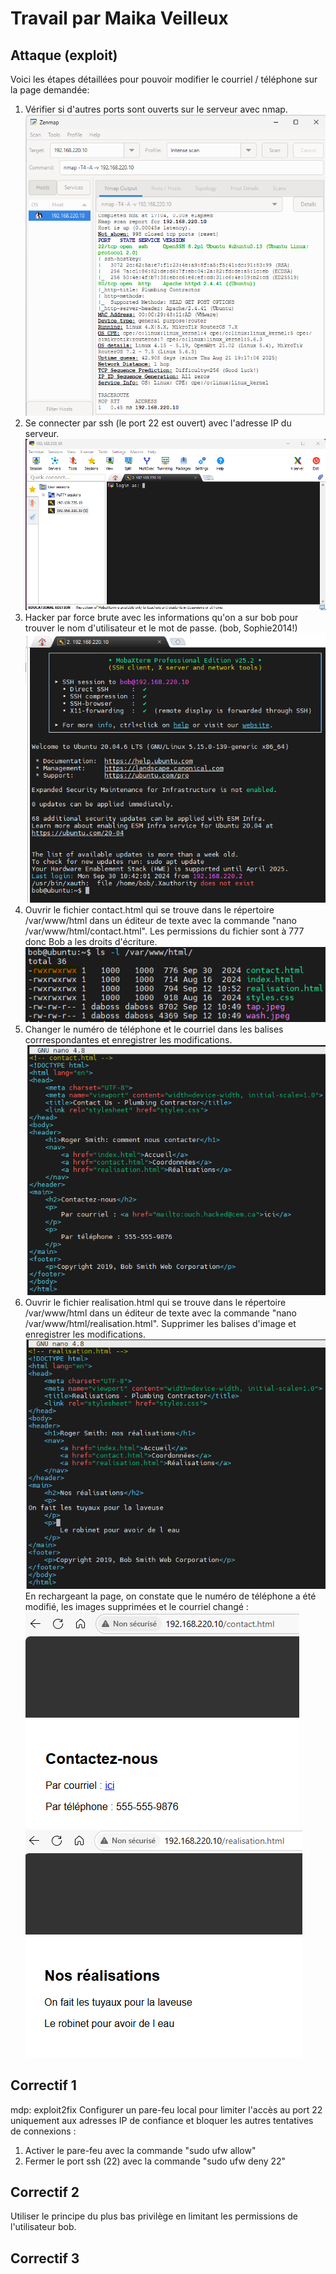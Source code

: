# Travail par Maika Veilleux
## Attaque (exploit)
Voici les étapes détaillées pour pouvoir modifier le courriel / téléphone sur la page demandée:
1. Vérifier si d'autres ports sont ouverts sur le serveur avec nmap.
![nmap](nmap.png) <br>
2. Se connecter par ssh (le port 22 est ouvert) avec l'adresse IP du serveur.
![ssh](ssh.png) <br>
3. Hacker par force brute avec les informations qu'on a sur bob pour trouver le nom d'utilisateur et le mot de passe. (bob, Sophie2014!)
![login](login.png) <br>
4. Ouvrir le fichier contact.html qui se trouve dans le répertoire /var/www/html dans un éditeur de texte avec la commande "nano /var/www/html/contact.html". Les permissions du fichier sont à 777 donc Bob a les droits d'écriture.
![contact](contact.png) <br>
5. Changer le numéro de téléphone et le courriel dans les balises corrrespondantes et enregistrer les modifications.
![changement](changement.png) <br>
6. Ouvrir le fichier realisation.html qui se trouve dans le répertoire /var/www/html dans un éditeur de texte avec la commande "nano /var/www/html/realisation.html". Supprimer les balises d'image et enregistrer les modifications.
![real](real.png) <br>
En rechargeant la page, on constate que le numéro de téléphone a été modifié, les images supprimées et le courriel changé : <br>
![telephone](telephone.png) <br>
![images](images.png)
## Correctif 1
mdp: exploit2fix
Configurer un pare-feu local pour limiter l'accès au port 22 uniquement aux adresses IP de confiance et bloquer les autres tentatives de connexions :
1. Activer le pare-feu avec la commande "sudo ufw allow"
2. Fermer le port ssh (22) avec la commande "sudo ufw deny 22" 
## Correctif 2
Utiliser le principe du plus bas privilège en limitant les permissions de l'utilisateur bob.
## Correctif 3
